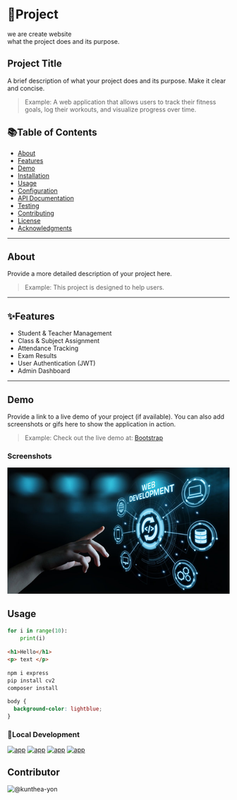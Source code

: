 # 🏫Project 
we are create website 
<br>what the project does and its purpose.


## Project Title

A brief description of what your project does and its purpose. Make it clear and concise.

> Example: A web application that allows users to track their fitness goals, log their workouts, and visualize progress over time.

## 📚Table of Contents

- [About](#about)
- [Features](#features)
- [Demo](#demo)
- [Installation](#installation)
- [Usage](#usage)
- [Configuration](#configuration)
- [API Documentation](#api-documentation)
- [Testing](#testing)
- [Contributing](#contributing)
- [License](#license)
- [Acknowledgments](#acknowledgments)

---

## About

Provide a more detailed description of your project here.

> Example: This project is designed to help users.

---

## ✨Features

- Student & Teacher Management
- Class & Subject Assignment
- Attendance Tracking
- Exam Results
- User Authentication (JWT)
- Admin Dashboard

---

## Demo

Provide a link to a live demo of your project (if available). You can also add screenshots or gifs here to show the application in action.

> Example: Check out the live demo at:
[Bootstrap](https://www.w3schools.com/)


### Screenshots

![screenshort](/pic1.jpg)

## Usage

```python
for i in range(10):
    print(i)
```
```html
<h1>Hello</h1>
<p> text </p>
```
```bash
npm i express 
pip install cv2
composer install
```
```CSS
body {
  background-color: lightblue;
}
```

### 👥Local Development

[![app](https://img.shields.io/badge/PNC-Python-green)](https://www.w3schools.com/html/default.asp)
[![app](https://img.shields.io/badge/PNC-HTML-orange)](https://www.w3schools.com/css/default.asp)
[![app](https://img.shields.io/badge/PNC-Bash-yellow)](https://www.w3schools.com/js/default.asp)
[![app](https://img.shields.io/badge/PNC-CSS-blue)](https://www.w3schools.com/python/default.asp)

## Contributor

![@kunthea-yon](https://contrib.rocks/image?repo=kuntheayon/readme)
